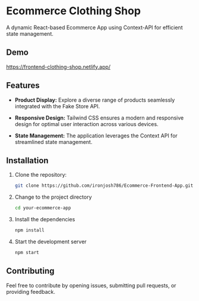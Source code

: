 # Ecommerce Clothing Shop

A dynamic React-based Ecommerce App using Context-API for efficient state management.

## Demo

https://frontend-clothing-shop.netlify.app/ 

## Features

- **Product Display:** Explore a diverse range of products seamlessly integrated with the Fake Store API.

- **Responsive Design:** Tailwind CSS ensures a modern and responsive design for optimal user interaction across various devices.

- **State Management:** The application leverages the Context API for streamlined state management.

## Installation

1. Clone the repository:

   ```bash
   git clone https://github.com/ironjosh786/Ecommerce-Frontend-App.git

2. Change to the project directory

   ```bash
   cd your-ecommerce-app

3. Install the dependencies

   ```bash
   npm install

4. Start the development server

   ```bash
   npm start

## Contributing
Feel free to contribute by opening issues, submitting pull requests, or providing feedback.
